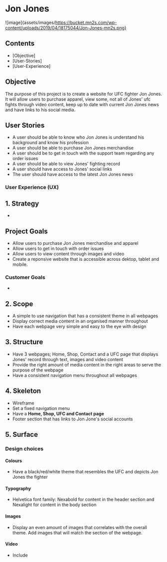 # Jon Jones

![image]{assets/images/https://bucket.mn2s.com/wp-content/uploads/2019/04/18175044/Jon-Jones-mn2s.png}

## Contents ##

- [Objective]
- [User-Stories]
- [User-Experience]

## Objective

The purpose of this project is to create a website for UFC fighter Jon Jones. It will allow users to purchase apparel, view some, not all of Jones' ufc fights through video content, keep up to date with current Jon Jones news and have links to his social media.

## User Stories

- A user should be able to know who Jon Jones is understand his background and know his profession
- A user should be able to purchase Jon Jones merchandise 
- A user should be to get in touch with the support team regarding any order issues
- A user should be able to view Jones' fighting record 
- A user should have access to Jones' social links
- The user should have access to the latest Jon Jones news

### User Experience (UX)
## 1. Strategy
-

## Project Goals
- Allow users to purchase Jon Jones merchandise and apparel
- Allow users to get in touch with order issues
- Allow users to view content through images and video 
- Create a reponsive website that is accessible across dektop, tablet and mobile.


### Customer Goals
- 
 

## 2. Scope 
- A simple to use navigation that has a consistent theme in all webpages
- Display correct media content in an organised manner throughout
- Have each webpage very simple and easy to the eye with design 

## 3. Structure
- Have 3 webpages; Home, Shop, Contact and a UFC page that displays Jones' record through text, images and video content
- Provide the right amount of media content in the right areas to serve the purpose of the webpage 
- Have a consistent navigation menu throughout all webpages

## 4. Skeleton
- Wireframe
- Set a fixed navigation menu
- Have a **Home, Shop, UFC and Contact page**
- Footer section that has links to Jon Jone's social accounts

## 5. Surface

### Design choices

#### Colours
- Have a black/red/white theme that resembles the UFC and depicts Jon Jones the fighter

#### Typography
- Helvetica font family: Nexabold for content in the header section and Nexalight for content in the body section

#### Images
- Display an even amount of images that correlates with the overall theme. Add images that will match the section of the webpage. 

#### Video 
- Include



